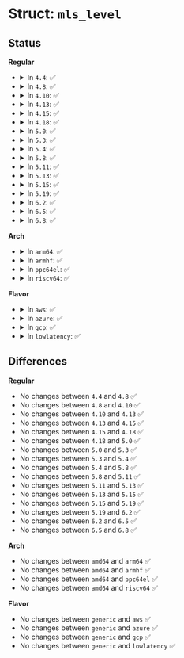 # Struct: <code>mls_level</code>

## Status
<b>Regular</b>
<ul>
<li>
<details>
<summary>In <code>4.4</code>: ✅</summary>

```c
struct mls_level {
    u32 sens;
    struct ebitmap cat;
};
```
</details>
</li>
<li>
<details>
<summary>In <code>4.8</code>: ✅</summary>

```c
struct mls_level {
    u32 sens;
    struct ebitmap cat;
};
```
</details>
</li>
<li>
<details>
<summary>In <code>4.10</code>: ✅</summary>

```c
struct mls_level {
    u32 sens;
    struct ebitmap cat;
};
```
</details>
</li>
<li>
<details>
<summary>In <code>4.13</code>: ✅</summary>

```c
struct mls_level {
    u32 sens;
    struct ebitmap cat;
};
```
</details>
</li>
<li>
<details>
<summary>In <code>4.15</code>: ✅</summary>

```c
struct mls_level {
    u32 sens;
    struct ebitmap cat;
};
```
</details>
</li>
<li>
<details>
<summary>In <code>4.18</code>: ✅</summary>

```c
struct mls_level {
    u32 sens;
    struct ebitmap cat;
};
```
</details>
</li>
<li>
<details>
<summary>In <code>5.0</code>: ✅</summary>

```c
struct mls_level {
    u32 sens;
    struct ebitmap cat;
};
```
</details>
</li>
<li>
<details>
<summary>In <code>5.3</code>: ✅</summary>

```c
struct mls_level {
    u32 sens;
    struct ebitmap cat;
};
```
</details>
</li>
<li>
<details>
<summary>In <code>5.4</code>: ✅</summary>

```c
struct mls_level {
    u32 sens;
    struct ebitmap cat;
};
```
</details>
</li>
<li>
<details>
<summary>In <code>5.8</code>: ✅</summary>

```c
struct mls_level {
    u32 sens;
    struct ebitmap cat;
};
```
</details>
</li>
<li>
<details>
<summary>In <code>5.11</code>: ✅</summary>

```c
struct mls_level {
    u32 sens;
    struct ebitmap cat;
};
```
</details>
</li>
<li>
<details>
<summary>In <code>5.13</code>: ✅</summary>

```c
struct mls_level {
    u32 sens;
    struct ebitmap cat;
};
```
</details>
</li>
<li>
<details>
<summary>In <code>5.15</code>: ✅</summary>

```c
struct mls_level {
    u32 sens;
    struct ebitmap cat;
};
```
</details>
</li>
<li>
<details>
<summary>In <code>5.19</code>: ✅</summary>

```c
struct mls_level {
    u32 sens;
    struct ebitmap cat;
};
```
</details>
</li>
<li>
<details>
<summary>In <code>6.2</code>: ✅</summary>

```c
struct mls_level {
    u32 sens;
    struct ebitmap cat;
};
```
</details>
</li>
<li>
<details>
<summary>In <code>6.5</code>: ✅</summary>

```c
struct mls_level {
    u32 sens;
    struct ebitmap cat;
};
```
</details>
</li>
<li>
<details>
<summary>In <code>6.8</code>: ✅</summary>

```c
struct mls_level {
    u32 sens;
    struct ebitmap cat;
};
```
</details>
</li>
</ul>
<b>Arch</b>
<ul>
<li>
<details>
<summary>In <code>arm64</code>: ✅</summary>

```c
struct mls_level {
    u32 sens;
    struct ebitmap cat;
};
```
</details>
</li>
<li>
<details>
<summary>In <code>armhf</code>: ✅</summary>

```c
struct mls_level {
    u32 sens;
    struct ebitmap cat;
};
```
</details>
</li>
<li>
<details>
<summary>In <code>ppc64el</code>: ✅</summary>

```c
struct mls_level {
    u32 sens;
    struct ebitmap cat;
};
```
</details>
</li>
<li>
<details>
<summary>In <code>riscv64</code>: ✅</summary>

```c
struct mls_level {
    u32 sens;
    struct ebitmap cat;
};
```
</details>
</li>
</ul>
<b>Flavor</b>
<ul>
<li>
<details>
<summary>In <code>aws</code>: ✅</summary>

```c
struct mls_level {
    u32 sens;
    struct ebitmap cat;
};
```
</details>
</li>
<li>
<details>
<summary>In <code>azure</code>: ✅</summary>

```c
struct mls_level {
    u32 sens;
    struct ebitmap cat;
};
```
</details>
</li>
<li>
<details>
<summary>In <code>gcp</code>: ✅</summary>

```c
struct mls_level {
    u32 sens;
    struct ebitmap cat;
};
```
</details>
</li>
<li>
<details>
<summary>In <code>lowlatency</code>: ✅</summary>

```c
struct mls_level {
    u32 sens;
    struct ebitmap cat;
};
```
</details>
</li>
</ul>

## Differences
<b>Regular</b>
<ul>
<li>
No changes between <code>4.4</code> and <code>4.8</code> ✅
</li>
<li>
No changes between <code>4.8</code> and <code>4.10</code> ✅
</li>
<li>
No changes between <code>4.10</code> and <code>4.13</code> ✅
</li>
<li>
No changes between <code>4.13</code> and <code>4.15</code> ✅
</li>
<li>
No changes between <code>4.15</code> and <code>4.18</code> ✅
</li>
<li>
No changes between <code>4.18</code> and <code>5.0</code> ✅
</li>
<li>
No changes between <code>5.0</code> and <code>5.3</code> ✅
</li>
<li>
No changes between <code>5.3</code> and <code>5.4</code> ✅
</li>
<li>
No changes between <code>5.4</code> and <code>5.8</code> ✅
</li>
<li>
No changes between <code>5.8</code> and <code>5.11</code> ✅
</li>
<li>
No changes between <code>5.11</code> and <code>5.13</code> ✅
</li>
<li>
No changes between <code>5.13</code> and <code>5.15</code> ✅
</li>
<li>
No changes between <code>5.15</code> and <code>5.19</code> ✅
</li>
<li>
No changes between <code>5.19</code> and <code>6.2</code> ✅
</li>
<li>
No changes between <code>6.2</code> and <code>6.5</code> ✅
</li>
<li>
No changes between <code>6.5</code> and <code>6.8</code> ✅
</li>
</ul>
<b>Arch</b>
<ul>
<li>
No changes between <code>amd64</code> and <code>arm64</code> ✅
</li>
<li>
No changes between <code>amd64</code> and <code>armhf</code> ✅
</li>
<li>
No changes between <code>amd64</code> and <code>ppc64el</code> ✅
</li>
<li>
No changes between <code>amd64</code> and <code>riscv64</code> ✅
</li>
</ul>
<b>Flavor</b>
<ul>
<li>
No changes between <code>generic</code> and <code>aws</code> ✅
</li>
<li>
No changes between <code>generic</code> and <code>azure</code> ✅
</li>
<li>
No changes between <code>generic</code> and <code>gcp</code> ✅
</li>
<li>
No changes between <code>generic</code> and <code>lowlatency</code> ✅
</li>
</ul>
